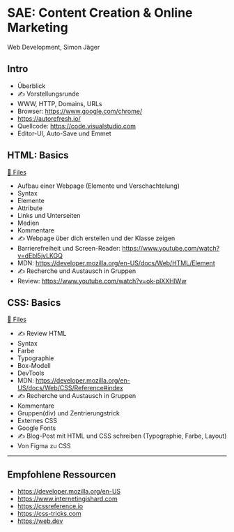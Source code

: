 # SAE: Content Creation & Online Marketing

Web Development, Simon Jäger

## Intro

- Überblick
- ✍️ Vorstellungsrunde
- WWW, HTTP, Domains, URLs
- Browser: https://www.google.com/chrome/
- https://autorefresh.io/
- Quellcode: https://code.visualstudio.com
- Editor-UI, Auto-Save und Emmet

## HTML: Basics

[📁 Files](./html)

- Aufbau einer Webpage (Elemente und Verschachtelung)
- Syntax
- Elemente
- Attribute
- Links und Unterseiten
- Medien
- Kommentare
- ✍️ Webpage über dich erstellen und der Klasse zeigen
- Barrierefreiheit und Screen-Reader:
  https://www.youtube.com/watch?v=dEbl5jvLKGQ
- MDN: https://developer.mozilla.org/en-US/docs/Web/HTML/Element
- ✍️ Recherche und Austausch in Gruppen
- Review: https://www.youtube.com/watch?v=ok-plXXHlWw

## CSS: Basics

[📁 Files](./css)

- ✍️ Review HTML
- Syntax
- Farbe
- Typographie
- Box-Modell
- DevTools
- MDN: https://developer.mozilla.org/en-US/docs/Web/CSS/Reference#index
- ✍️ Recherche und Austausch in Gruppen
- Kommentare
- Gruppen(div) und Zentrierungstrick
- Externes CSS
- Google Fonts
- ✍️ Blog-Post mit HTML und CSS schreiben (Typographie, Farbe, Layout)
- Von Figma zu CSS

---

## Empfohlene Ressourcen

- https://developer.mozilla.org/en-US
- https://www.internetingishard.com
- https://cssreference.io
- https://css-tricks.com
- https://web.dev
